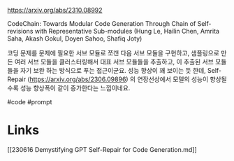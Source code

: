 https://arxiv.org/abs/2310.08992

CodeChain: Towards Modular Code Generation Through Chain of Self-revisions with Representative Sub-modules (Hung Le, Hailin Chen, Amrita Saha, Akash Gokul, Doyen Sahoo, Shafiq Joty)

코딩 문제를 문제에 필요한 서브 모듈로 쪼갠 다음 서브 모듈을 구현하고, 샘플링으로 만든 여러 서브 모듈을 클러스터링해서 대표 서브 모듈들을 추출하고, 이 추출된 서브 모듈들을 자기 보완 하는 방식으로 푸는 접근이군요. 성능 향상이 꽤 보이는 듯 한데, Self-Repair (https://arxiv.org/abs/2306.09896) 의 연장선상에서 모델의 성능이 향상될 수록 성능 향상폭이 같이 증가한다는 느낌이네요.

#code #prompt

# Links

[[230616 Demystifying GPT Self-Repair for Code Generation.md]]